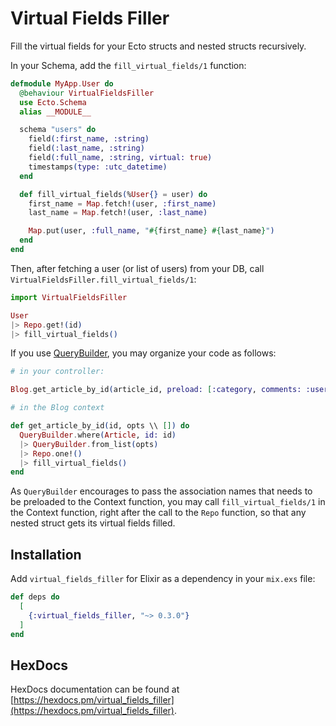 # Virtual Fields Filler

Fill the virtual fields for your Ecto structs and nested structs recursively.

In your Schema, add the `fill_virtual_fields/1` function:

```elixir
defmodule MyApp.User do
  @behaviour VirtualFieldsFiller
  use Ecto.Schema
  alias __MODULE__

  schema "users" do
    field(:first_name, :string)
    field(:last_name, :string)
    field(:full_name, :string, virtual: true)
    timestamps(type: :utc_datetime)
  end

  def fill_virtual_fields(%User{} = user) do
    first_name = Map.fetch!(user, :first_name)
    last_name = Map.fetch!(user, :last_name)

    Map.put(user, :full_name, "#{first_name} #{last_name}")
  end
end
```

Then, after fetching a user (or list of users) from your DB, call `VirtualFieldsFiller.fill_virtual_fields/1`:

```elixir
import VirtualFieldsFiller

User
|> Repo.get!(id)
|> fill_virtual_fields()
```



If you use [QueryBuilder](https://github.com/mathieuprog/query_builder), you may organize your code as follows:


```elixir
# in your controller:

Blog.get_article_by_id(article_id, preload: [:category, comments: :user])

# in the Blog context

def get_article_by_id(id, opts \\ []) do
  QueryBuilder.where(Article, id: id)
  |> QueryBuilder.from_list(opts)
  |> Repo.one!()
  |> fill_virtual_fields()
end
```

As `QueryBuilder` encourages to pass the association names that needs to be preloaded to the Context function, you may
call `fill_virtual_fields/1` in the Context function, right after the call to the `Repo` function, so that any nested
struct gets its virtual fields filled.

## Installation

Add `virtual_fields_filler` for Elixir as a dependency in your `mix.exs` file:

```elixir
def deps do
  [
    {:virtual_fields_filler, "~> 0.3.0"}
  ]
end
```

## HexDocs

HexDocs documentation can be found at [https://hexdocs.pm/virtual_fields_filler](https://hexdocs.pm/virtual_fields_filler).
